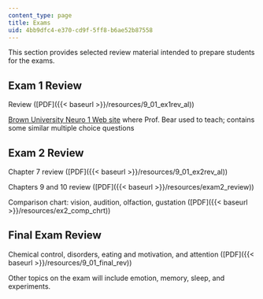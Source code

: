 ```yaml
---
content_type: page
title: Exams
uid: 4bb9dfc4-e370-cd9f-5ff8-b6ae52b87558
---
```


This section provides selected review material intended to prepare students for the exams.

Exam 1 Review
-------------

Review ([PDF]({{< baseurl >}}/resources/9_01_ex1rev_al))

[Brown University Neuro 1 Web site](http://brownuniversityneurodug.webflow.io/) where Prof. Bear used to teach; contains some similar multiple choice questions

Exam 2 Review
-------------

Chapter 7 review ([PDF]({{< baseurl >}}/resources/9_01_ex2rev_al))

Chapters 9 and 10 review ([PDF]({{< baseurl >}}/resources/exam2_review))

Comparison chart: vision, audition, olfaction, gustation ([PDF]({{< baseurl >}}/resources/ex2_comp_chrt))

Final Exam Review
-----------------

Chemical control, disorders, eating and motivation, and attention ([PDF]({{< baseurl >}}/resources/9_01_final_rev))

Other topics on the exam will include emotion, memory, sleep, and experiments.